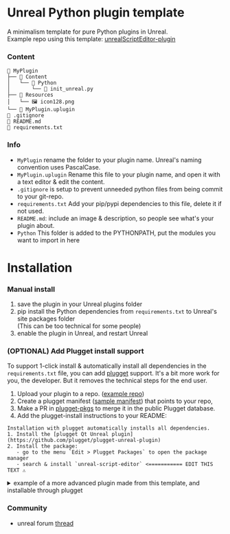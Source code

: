 # Unreal Python plugin template
A minimalism template for pure Python plugins in Unreal.<br>
Example repo using this template: [unrealScriptEditor-plugin](https://github.com/hannesdelbeke/unrealScriptEditor-plugin)

### Content
```
📂 MyPlugin
├── 📂 Content
│   └── 📂 Python
│       └── 📄 init_unreal.py
├── 📂 Resources
│   └── 🖼️ icon128.png
└── 📄 MyPlugin.uplugin
📄 .gitignore
📄 README.md
📄 requirements.txt
```

### Info
- `MyPlugin` rename the folder to your plugin name. Unreal's naming convention uses PascalCase.
- `MyPlugin.uplugin` Rename this file to your plugin name, and open it with a text editor & edit the content.
- `.gitignore` is setup to prevent unneeded python files from being commit to your git-repo.
- `requirements.txt` Add your pip/pypi dependencies to this file, delete it if not used.
- `README.md`: include an image & description, so people see what's your plugin about.
- `Python` This folder is added to the PYTHONPATH, put the modules you want to import in here

# Installation

### Manual install
1. save the plugin in your Unreal plugins folder
2. pip install the Python dependencies from `requirements.txt` to Unreal's site packages folder  
   (This can be too technical for some people)
3. enable the plugin in Unreal, and restart Unreal

### (OPTIONAL) Add Plugget install support
To support 1-click install & automatically install all dependencies in the `requirements.txt` file, you can add [plugget](https://github.com/hannesdelbeke/plugget) support.
It's a bit more work for you, the developer. But it removes the technical steps for the end user.

1. Upload your plugin to a repo. ([example repo](https://github.com/hannesdelbeke/unreal-python-plugin-template))
2. Create a plugget manifest ([sample manifest](https://github.com/plugget/plugget-pkgs/blob/main/unreal/hello-world-template/latest.json)) that points to your repo,
3. Make a PR in [plugget-pkgs](https://github.com/hannesdelbeke/plugget-pkgs) to merge it in the public Plugget database.
4. Add the plugget-install instructions to your README:
```
Installation with plugget automatically installs all dependencies.
1. Install the [plugget Qt Unreal plugin](https://github.com/plugget/plugget-unreal-plugin)
2. Install the package:
   - go to the menu `Edit > Plugget Packages` to open the package manager
   - search & install `unreal-script-editor` <=========== EDIT THIS TEXT ⚠️
```

<details>
 <summary>example of a more advanced plugin made from this template, and installable through plugget</summary>
   
- [repo](https://github.com/hannesdelbeke/unreal-plugin-python-script-editor)
- [plugget manifest](https://github.com/plugget/plugget-pkgs/blob/main/unreal/python-script-editor/latest.json)
- plugget package name `unreal-script-editor`
</details>


### Community
- unreal forum [thread](https://forums.unrealengine.com/t/made-a-python-plugin-template/1089878)
